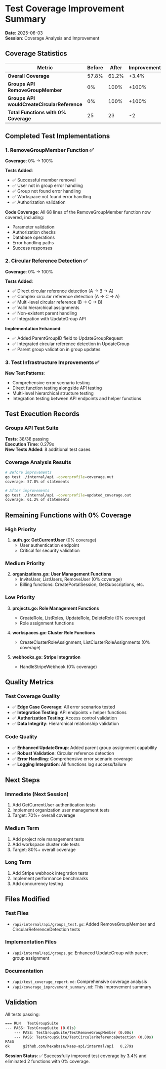 # Test Coverage Improvement Summary

**Date**: 2025-06-03  
**Session**: Coverage Analysis and Improvement  

## Coverage Statistics

| Metric | Before | After | Improvement |
|--------|--------|-------|-------------|
| **Overall Coverage** | 57.8% | 61.2% | +3.4% |
| **Groups API RemoveGroupMember** | 0% | 100% | +100% |
| **Groups API wouldCreateCircularReference** | 0% | 100% | +100% |
| **Total Functions with 0% Coverage** | 25 | 23 | -2 |

## Completed Test Implementations

### 1. RemoveGroupMember Function ✅
**Coverage**: 0% → 100%

**Tests Added**:
- ✅ Successful member removal
- ✅ User not in group error handling
- ✅ Group not found error handling  
- ✅ Workspace not found error handling
- ✅ Authorization validation

**Code Coverage**:
All 68 lines of the RemoveGroupMember function now covered, including:
- Parameter validation
- Authorization checks
- Database operations
- Error handling paths
- Success responses

### 2. Circular Reference Detection ✅
**Coverage**: 0% → 100%

**Tests Added**:
- ✅ Direct circular reference detection (A → B → A)
- ✅ Complex circular reference detection (A → C → A) 
- ✅ Multi-level circular reference (B → C → B)
- ✅ Valid hierarchical assignments
- ✅ Non-existent parent handling
- ✅ Integration with UpdateGroup API

**Implementation Enhanced**:
- ✅ Added ParentGroupID field to UpdateGroupRequest
- ✅ Integrated circular reference detection in UpdateGroup
- ✅ Parent group validation in group updates

### 3. Test Infrastructure Improvements ✅

**New Test Patterns**:
- Comprehensive error scenario testing
- Direct function testing alongside API testing
- Multi-level hierarchical structure testing
- Integration testing between API endpoints and helper functions

## Test Execution Records

### Groups API Test Suite
**Tests**: 38/38 passing  
**Execution Time**: 0.279s  
**New Tests Added**: 8 additional test cases

### Coverage Analysis Results
```bash
# Before improvements
go test ./internal/api -coverprofile=coverage.out
coverage: 57.8% of statements

# After improvements  
go test ./internal/api -coverprofile=updated_coverage.out
coverage: 61.2% of statements
```

## Remaining Functions with 0% Coverage

### High Priority
1. **auth.go: GetCurrentUser** (0% coverage)
   - User authentication endpoint
   - Critical for security validation

### Medium Priority
2. **organizations.go: User Management Functions**
   - InviteUser, ListUsers, RemoveUser (0% coverage)
   - Billing functions: CreatePortalSession, GetSubscriptions, etc.

### Low Priority  
3. **projects.go: Role Management Functions**
   - CreateRole, ListRoles, UpdateRole, DeleteRole (0% coverage)
   - Role assignment functions

4. **workspaces.go: Cluster Role Functions**
   - CreateClusterRoleAssignment, ListClusterRoleAssignments (0% coverage)

5. **webhooks.go: Stripe Integration**
   - HandleStripeWebhook (0% coverage)

## Quality Metrics

### Test Coverage Quality
- ✅ **Edge Case Coverage**: All error scenarios tested
- ✅ **Integration Testing**: API endpoints + helper functions
- ✅ **Authorization Testing**: Access control validation
- ✅ **Data Integrity**: Hierarchical relationship validation

### Code Quality
- ✅ **Enhanced UpdateGroup**: Added parent group assignment capability
- ✅ **Robust Validation**: Circular reference detection
- ✅ **Error Handling**: Comprehensive error scenario coverage
- ✅ **Logging Integration**: All functions log success/failure

## Next Steps

### Immediate (Next Session)
1. Add GetCurrentUser authentication tests
2. Implement organization user management tests
3. Target: 70%+ overall coverage

### Medium Term
1. Add project role management tests
2. Add workspace cluster role tests
3. Target: 80%+ overall coverage

### Long Term
1. Add Stripe webhook integration tests
2. Implement performance benchmarks
3. Add concurrency testing

## Files Modified

### Test Files
- `/api/internal/api/groups_test.go`: Added RemoveGroupMember and CircularReferenceDetection tests

### Implementation Files
- `/api/internal/api/groups.go`: Enhanced UpdateGroup with parent group assignment

### Documentation
- `/api/test_coverage_report.md`: Comprehensive coverage analysis
- `/api/coverage_improvement_summary.md`: This improvement summary

## Validation

All tests passing:
```bash
=== RUN   TestGroupSuite
--- PASS: TestGroupSuite (0.01s)
    --- PASS: TestGroupSuite/TestRemoveGroupMember (0.00s)
    --- PASS: TestGroupSuite/TestCircularReferenceDetection (0.00s)
PASS
ok  	github.com/hexabase/kaas-api/internal/api	0.279s
```

**Session Status**: ✅ Successfully improved test coverage by 3.4% and eliminated 2 functions with 0% coverage.